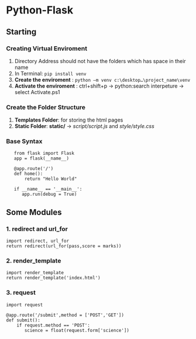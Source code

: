 # Python-Flask
##  Starting
### Creating Virtual Enviroment
1. Directory Address should not have the folders which has space in their name
2. In Terminal:  `pip install venv`
3. **Create the enviroment** :  `python –m venv c:\desktop…\project_name\venv`
4. **Activate the enviroment** : ctrl+shift+p  -> python:search interpeture -> select Activate.ps1
   
### Create the Folder Structure
1. **Templates Folder**: for storing the html pages
2. **Static Folder**:  __static/__  ->  _script/script.js_ and _style/style.css_

### Base Syntax
```
   from flask import Flask
   app = flask(__name__)

   @app.route('/')
   def home():
       return "Hello World"

   if __name__ == '__main__':
      app.run(debug = True)
```

## Some Modules

### 1. redirect and url_for
`import redirect, url_for`  
`return redirect(url_for(pass,score = marks))`
### 2. render_template
`import render_template`  
`return render_template('index.html')`
### 3. request
`import request`  

```
@app.route('/submit',method = ['POST','GET'])
def submit():
    if request.method == 'POST':
       science = float(request.form['science'])
``` 


